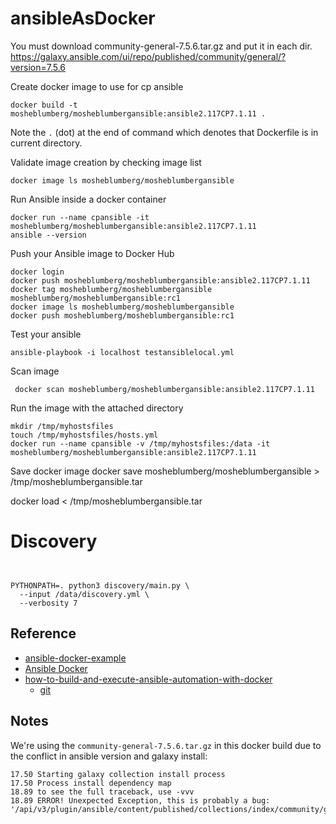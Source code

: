 # ansibleAsDocker


You must download community-general-7.5.6.tar.gz and put it in each dir. 
https://galaxy.ansible.com/ui/repo/published/community/general/?version=7.5.6

Create docker image to use for cp ansible 


```
docker build -t mosheblumberg/mosheblumbergansible:ansible2.117CP7.1.11 .
```

Note the `.` (dot) at the end of command which denotes that Dockerfile is in current directory.

Validate image creation by checking image list

```
docker image ls mosheblumberg/mosheblumbergansible
```

Run Ansible inside a docker container

```
docker run --name cpansible -it mosheblumberg/mosheblumbergansible:ansible2.117CP7.1.11
ansible --version
```


Push your Ansible image to Docker Hub

```
docker login
docker push mosheblumberg/mosheblumbergansible:ansible2.117CP7.1.11
docker tag mosheblumberg/mosheblumbergansible mosheblumberg/mosheblumbergansible:rc1
docker image ls mosheblumberg/mosheblumbergansible
docker push mosheblumberg/mosheblumbergansible:rc1
```


Test your ansible 

```
ansible-playbook -i localhost testansiblelocal.yml
```


Scan image  
```
 docker scan mosheblumberg/mosheblumbergansible:ansible2.117CP7.1.11
```

Run the image with the attached directory 


```
mkdir /tmp/myhostsfiles
touch /tmp/myhostsfiles/hosts.yml
docker run --name cpansible -v /tmp/myhostsfiles:/data -it mosheblumberg/mosheblumbergansible:ansible2.117CP7.1.11 
```

Save docker image 
docker save  mosheblumberg/mosheblumbergansible > /tmp/mosheblumbergansible.tar


 docker load < /tmp/mosheblumbergansible.tar

# Discovery 

```


PYTHONPATH=. python3 discovery/main.py \
  --input /data/discovery.yml \
  --verbosity 7
```

## Reference  

* [ansible-docker-example](https://github.com/ChristopherJHart/ansible-docker-example/tree/main)
* [Ansible Docker](https://hackmd.io/@the-ansible-book/B1y5tXers)
* [how-to-build-and-execute-ansible-automation-with-docker](https://www.cbtnuggets.com/blog/technology/devops/how-to-build-and-execute-ansible-automation-with-docker)
  * [git](https://www.cbtnuggets.com/blog/technology/devops/how-to-build-and-execute-ansible-automation-with-docker)


## Notes

We're using the `community-general-7.5.6.tar.gz` in this docker build due to the conflict in ansible version and galaxy install:

```log
17.50 Starting galaxy collection install process
17.50 Process install dependency map
18.89 to see the full traceback, use -vvv
18.89 ERROR! Unexpected Exception, this is probably a bug: '/api/v3/plugin/ansible/content/published/collections/index/community/general/versions/'
```




